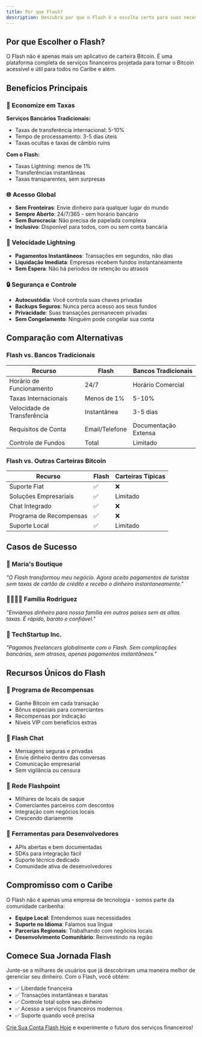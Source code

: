 ```yaml
---
title: Por que Flash?
description: Descubra por que o Flash é a escolha certa para suas necessidades de serviços financeiros Bitcoin
---
```


## Por que Escolher o Flash?

O Flash não é apenas mais um aplicativo de carteira Bitcoin. É uma plataforma completa de serviços financeiros projetada para tornar o Bitcoin acessível e útil para todos no Caribe e além.

## Benefícios Principais

### 💸 Economize em Taxas

**Serviços Bancários Tradicionais:**
- Taxas de transferência internacional: 5-10%
- Tempo de processamento: 3-5 dias úteis
- Taxas ocultas e taxas de câmbio ruins

**Com o Flash:**
- Taxas Lightning: menos de 1%
- Transferências instantâneas
- Taxas transparentes, sem surpresas

### 🌐 Acesso Global

- **Sem Fronteiras**: Envie dinheiro para qualquer lugar do mundo
- **Sempre Aberto**: 24/7/365 - sem horário bancário
- **Sem Burocracia**: Não precisa de papelada complexa
- **Inclusivo**: Disponível para todos, com ou sem conta bancária

### 🚀 Velocidade Lightning

- **Pagamentos Instantâneos**: Transações em segundos, não dias
- **Liquidação Imediata**: Empresas recebem fundos instantaneamente
- **Sem Espera**: Não há períodos de retenção ou atrasos

### 🔒 Segurança e Controle

- **Autocustódia**: Você controla suas chaves privadas
- **Backups Seguros**: Nunca perca acesso aos seus fundos
- **Privacidade**: Suas transações permanecem privadas
- **Sem Congelamento**: Ninguém pode congelar sua conta

## Comparação com Alternativas

### Flash vs. Bancos Tradicionais

| Recurso | Flash | Bancos Tradicionais |
|---------|--------|-------------------|
| Horário de Funcionamento | 24/7 | Horário Comercial |
| Taxas Internacionais | Menos de 1% | 5-10% |
| Velocidade de Transferência | Instantânea | 3-5 dias |
| Requisitos de Conta | Email/Telefone | Documentação Extensa |
| Controle de Fundos | Total | Limitado |

### Flash vs. Outras Carteiras Bitcoin

| Recurso | Flash | Carteiras Típicas |
|---------|--------|-----------------|
| Suporte Fiat | ✅ | ❌ |
| Soluções Empresariais | ✅ | Limitado |
| Chat Integrado | ✅ | ❌ |
| Programa de Recompensas | ✅ | ❌ |
| Suporte Local | ✅ | Limitado |

## Casos de Sucesso

### 🏪 Maria's Boutique
*"O Flash transformou meu negócio. Agora aceito pagamentos de turistas sem taxas de cartão de crédito e recebo o dinheiro instantaneamente."*

### 👨‍👩‍👧‍👦 Família Rodriguez
*"Enviamos dinheiro para nossa família em outros países sem as altas taxas. É rápido, barato e confiável."*

### 💼 TechStartup Inc.
*"Pagamos freelancers globalmente com o Flash. Sem complicações bancárias, sem atrasos, apenas pagamentos instantâneos."*

## Recursos Únicos do Flash

### 🎁 Programa de Recompensas
- Ganhe Bitcoin em cada transação
- Bônus especiais para comerciantes
- Recompensas por indicação
- Níveis VIP com benefícios extras

### 💬 Flash Chat
- Mensagens seguras e privadas
- Envie dinheiro dentro das conversas
- Comunicação empresarial
- Sem vigilância ou censura

### 📍 Rede Flashpoint
- Milhares de locais de saque
- Comerciantes parceiros com descontos
- Integração com negócios locais
- Crescendo diariamente

### 🔧 Ferramentas para Desenvolvedores
- APIs abertas e bem documentadas
- SDKs para integração fácil
- Suporte técnico dedicado
- Comunidade ativa de desenvolvedores

## Compromisso com o Caribe

O Flash não é apenas uma empresa de tecnologia - somos parte da comunidade caribenha:

- **Equipe Local**: Entendemos suas necessidades
- **Suporte no Idioma**: Falamos sua língua
- **Parcerias Regionais**: Trabalhando com negócios locais
- **Desenvolvimento Comunitário**: Reinvestindo na região

## Comece Sua Jornada Flash

Junte-se a milhares de usuários que já descobriram uma maneira melhor de gerenciar seu dinheiro. Com o Flash, você obtém:

- ✅ Liberdade financeira
- ✅ Transações instantâneas e baratas
- ✅ Controle total sobre seu dinheiro
- ✅ Acesso a serviços financeiros modernos
- ✅ Suporte quando você precisa

[Crie Sua Conta Flash Hoje](get-started) e experimente o futuro dos serviços financeiros!
